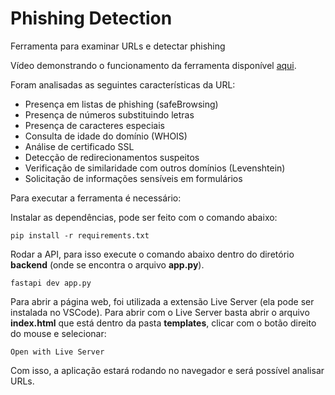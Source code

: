 # Phishing Detection

Ferramenta para examinar URLs e detectar phishing

Vídeo demonstrando o funcionamento da ferramenta disponível [aqui]( https://youtu.be/YXB-q7FbDE4).

Foram analisadas as seguintes características da URL:
- Presença em listas de phishing (safeBrowsing)
- Presença de números substituindo letras
- Presença de caracteres especiais
- Consulta de idade do domínio (WHOIS)
- Análise de certificado SSL
- Detecção de redirecionamentos suspeitos
- Verificação de similaridade com outros domínios (Levenshtein)
- Solicitação de informações sensíveis em formulários

Para executar a ferramenta é necessário:

Instalar as dependências, pode ser feito com o comando abaixo:

`pip install -r requirements.txt`

Rodar a API, para isso execute o comando abaixo dentro do diretório **backend** (onde se encontra o arquivo **app.py**).

`fastapi dev app.py`

Para abrir a página web, foi utilizada a extensão Live Server (ela pode ser instalada no VSCode). Para abrir com o Live Server basta abrir o arquivo **index.html** que está dentro da pasta **templates**, clicar com o botão direito do mouse e selecionar:

 `Open with Live Server`

 Com isso, a aplicação estará rodando no navegador e será possível analisar URLs.
